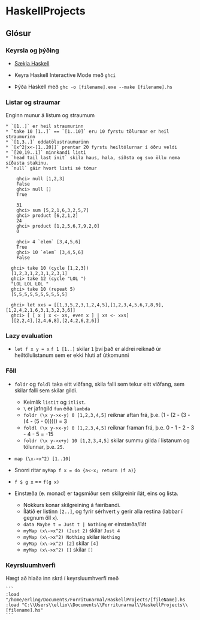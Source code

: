 # HaskellProjects

## Glósur
### Keyrsla og þýðing
* [Sækja Haskell](https://www.haskell.org/downloads)
* Keyra Haskell Interactive Mode með `ghci`

* Þýða Haskell með `ghc -o [filename].exe --make [filename].hs`

### Listar og straumar
Enginn munur á listum og straumum

    * `[1..]` er heil straumurinn
    * `take 10 [1..]` == `[1..10]` eru 10 fyrstu tölurnar er heil straumurinn
    * `[1,3..]` oddatölustraumurinn
    * `[x^2|x<-[1..20]]` prentar 20 fyrstu heiltölurnar í öðru veldi
    * `[20,19..1]` minnkandi listi
    * `head tail last init` skila haus, hala, síðsta og svo öllu nema síðasta stakinu. 
    * `null` gáir hvort listi sé tómur
```
    ghci> null [1,2,3]  
    False  
    ghci> null []  
    True  
```

```
    31  
    ghci> sum [5,2,1,6,3,2,5,7]  
    ghci> product [6,2,1,2]  
    24  
    ghci> product [1,2,5,6,7,9,2,0]  
    0
```

```
    ghci> 4 `elem` [3,4,5,6]  
    True  
    ghci> 10 `elem` [3,4,5,6]  
    False
```

```
  ghci> take 10 (cycle [1,2,3])  
  [1,2,3,1,2,3,1,2,3,1]  
  ghci> take 12 (cycle "LOL ")  
  "LOL LOL LOL "
  ghci> take 10 (repeat 5)
  [5,5,5,5,5,5,5,5,5,5]  
```

```
  ghci> let xxs = [[1,3,5,2,3,1,2,4,5],[1,2,3,4,5,6,7,8,9],[1,2,4,2,1,6,3,1,3,2,3,6]]  
  ghci> [ [ x | x <- xs, even x ] | xs <- xxs]  
  [[2,2,4],[2,4,6,8],[2,4,2,6,2,6]]  
```

### Lazy evaluation
 * `let f x y = x`   `f 1 [1..]`     skilar `1` því það er aldrei reiknað úr heiltölulistanum sem er ekki hluti af útkomunni

### Föll

* `foldr` og `foldl` taka eitt viðfang, skila falli sem tekur eitt viðfang, sem skilar falli sem skilar gildi.

    * Keimlík `listit` og `itlist`.
    * `\` er jafngild `fun` eða `lambda`
    * `foldr (\x y->x-y) 0 [1,2,3,4,5]` reiknar aftan frá, þ.e.  (1 - (2 - (3 - (4 - (5 - 0))))) = 3
    * `foldl (\x y->x-y) 0 [1,2,3,4,5]` reiknar framan frá, þ.e.  0 - 1 - 2 - 3 - 4 - 5 = -15
    * `foldr (\x y->x+y) 10 [1,2,3,4,5]` skilar summu gilda í listanum og tölunnar, þ.e. `25`.
* `map (\x->x^2) [1..10]`
* Snorri ritar `myMap f x = do {a<-x; return (f a)}`
* `f $ g x` == `f(g x)`

* Einstæða (e. monad) er tagsmiður sem skilgreinir ílát, eins og lista.
    * Nokkurs konar skilgreining á færibandi.
    * Ílátið er listinn `[2..]`, og fyrir sérhvert `y` gerir alla restina (labbar í gegnum öll `x`).
    * `data Maybe t = Just t | Nothing` er einstæða/ílát
    * `myMap (x\->x^2) (Just 2)` skilar `Just 4`
    * `myMap (x\->x^2) Nothing` skilar `Nothing`
    * `myMap (x\->x^2) [2]` skilar `[4]`
    * `myMap (x\->x^2) []` skilar `[]`
        

### Keyrsluumhverfi
Hægt að hlaða inn skrá í keyrsluumhverfi með

    ```
    :load "/home/erling/Documents/Forritunarmal/HaskellProjects/[fileName].hs
    :load "C:\\Users\\ellio\\Documents\\Forritunarmal\\HaskellProjects\\[filename].hs"
    ```
